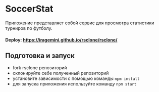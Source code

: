 # SoccerStat

Приложение представляет собой сервис для просмотра статистики турниров по футболу.

#### Deploy: https://iragemini.github.io/rsclone/rsclone/

##  Подготовка и запуск

- fork rsclone репозиторий
- склонируйте себе полученный репозиторий 
- установите зависимости с помощью команды `npm install`
- для запуска приложения используйте команду `npm start`
